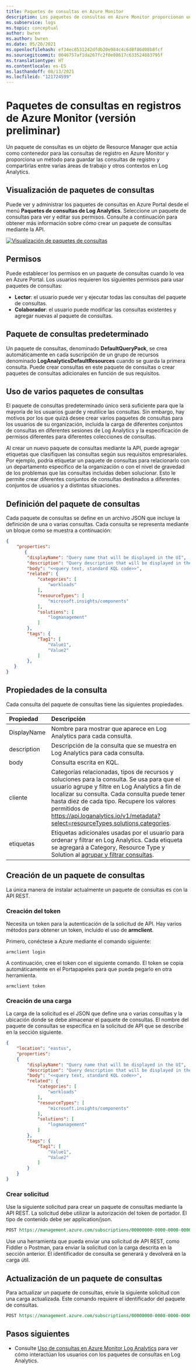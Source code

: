 ```yaml
---
title: Paquetes de consultas en Azure Monitor
description: Los paquetes de consultas en Azure Monitor proporcionan una manera de compartir colecciones de consultas de registro en varias áreas de trabajo de Log Analytics.
ms.subservice: logs
ms.topic: conceptual
author: bwren
ms.author: bwren
ms.date: 05/20/2021
ms.openlocfilehash: ef34ec8531242dfdb20e984c4c6d8f86d08b8fcf
ms.sourcegitcommit: 0046757af1da267fc2f0e88617c633524883795f
ms.translationtype: HT
ms.contentlocale: es-ES
ms.lasthandoff: 08/13/2021
ms.locfileid: "121724599"
---
```

# <a name="query-packs-in-azure-monitor-logs-preview"></a>Paquetes de consultas en registros de Azure Monitor (versión preliminar)
Un paquete de consultas es un objeto de Resource Manager que actúa como contenedor para las consultas de registro en Azure Monitor y proporciona un método para guardar las consultas de registro y compartirlas entre varias áreas de trabajo y otros contextos en Log Analytics. 

## <a name="view-query-packs"></a>Visualización de paquetes de consultas
Puede ver y administrar los paquetes de consultas en Azure Portal desde el menú **Paquetes de consultas de Log Analytics**. Seleccione un paquete de consultas para ver y editar sus permisos. Consulte a continuación para obtener más información sobre cómo crear un paquete de consultas mediante la API.

[![Visualización de paquetes de consultas](media/query-packs/view-query-pack.png)](media/query-packs/view-query-pack.png#lightbox)

## <a name="permissions"></a>Permisos
Puede establecer los permisos en un paquete de consultas cuando lo vea en Azure Portal. Los usuarios requieren los siguientes permisos para usar paquetes de consultas:

- **Lector**: el usuario puede ver y ejecutar todas las consultas del paquete de consultas.
- **Colaborador**: el usuario puede modificar las consultas existentes y agregar nuevas al paquete de consultas.

## <a name="default-query-pack"></a>Paquete de consultas predeterminado
Un paquete de consultas, denominado **DefaultQueryPack**, se crea automáticamente en cada suscripción de un grupo de recursos denominado **LogAnalyticsDefaultResources** cuando se guarda la primera consulta. Puede crear consultas en este paquete de consultas o crear paquetes de consultas adicionales en función de sus requisitos.

## <a name="using-multiple-query-packs"></a>Uso de varios paquetes de consultas
El paquete de consultas predeterminado único será suficiente para que la mayoría de los usuarios guarde y reutilice las consultas. Sin embargo, hay motivos por los que quizá desee crear varios paquetes de consultas para los usuarios de su organización, incluida la carga de diferentes conjuntos de consultas en diferentes sesiones de Log Analytics y la especificación de permisos diferentes para diferentes colecciones de consultas. 

Al crear un nuevo paquete de consultas mediante la API, puede agregar etiquetas que clasifiquen las consultas según sus requisitos empresariales. Por ejemplo, podría etiquetar un paquete de consultas para relacionarlo con un departamento específico de la organización o con el nivel de gravedad de los problemas que las consultas incluidas deben solucionar. Esto le permite crear diferentes conjuntos de consultas destinados a diferentes conjuntos de usuarios y a distintas situaciones.

## <a name="query-pack-definition"></a>Definición del paquete de consultas
Cada paquete de consultas se define en un archivo JSON que incluye la definición de una o varias consultas. Cada consulta se representa mediante un bloque como se muestra a continuación:

```json
{
    "properties":
       {
        "displayName": "Query name that will be displayed in the UI",
        "description": "Query description that will be displayed in the UI",
        "body": "<<query text, standard KQL code>>",
        "related": {
            "categories": [
                "workloads"
            ],
            "resourceTypes": [
                "microsoft.insights/components"
            ],
            "solutions": [
                "logmanagement"
            ]
        },
        "tags": {
            "Tag1": [
                "Value1",
                "Value2"
            ]
        },
   }
}
```


## <a name="query-properties"></a>Propiedades de la consulta
Cada consulta del paquete de consultas tiene las siguientes propiedades.


| Propiedad | Descripción |
|:---|:---|
| DisplayName | Nombre para mostrar que aparece en Log Analytics para cada consulta. | 
| description | Descripción de la consulta que se muestra en Log Analytics para cada consulta. |
| body        | Consulta escrita en KQL. |
| cliente     | Categorías relacionadas, tipos de recursos y soluciones para la consulta. Se usa para que el usuario agrupe y filtre en Log Analytics a fin de localizar su consulta. Cada consulta puede tener hasta diez de cada tipo. Recupere los valores permitidos de https://api.loganalytics.io/v1/metadata?select=resourceTypes,solutions,categories. |
| etiquetas        | Etiquetas adicionales usadas por el usuario para ordenar y filtrar en Log Analytics. Cada etiqueta se agregará a Category, Resource Type y Solution al [agrupar y filtrar consultas](queries.md#finding-and-filtering-queries). |




## <a name="create-a-query-pack"></a>Creación de un paquete de consultas
La única manera de instalar actualmente un paquete de consultas es con la API REST. 

### <a name="create-token"></a>Creación del token
Necesita un token para la autenticación de la solicitud de API. Hay varios métodos para obtener un token, incluido el uso de **armclient**.

Primero, conéctese a Azure mediante el comando siguiente:

```
armclient login
```

A continuación, cree el token con el siguiente comando. El token se copia automáticamente en el Portapapeles para que pueda pegarlo en otra herramienta.

```
armclient token
```

### <a name="create-payload"></a>Creación de una carga
La carga de la solicitud es el JSON que define una o varias consultas y la ubicación donde se debe almacenar el paquete de consultas. El nombre del paquete de consultas se especifica en la solicitud de API que se describe en la sección siguiente.

```json
{
    "location": "eastus",
    "properties":
    {
        "displayName": "Query name that will be displayed in the UI",
        "description": "Query description that will be displayed in the UI",
        "body": "<<query text, standard KQL code>>",
        "related": {
            "categories": [
                "workloads"
            ],
            "resourceTypes": [
                "microsoft.insights/components"
            ],
            "solutions": [
                "logmanagement"
            ]
        },
        "tags": {
            "Tag1": [
                "Value1",
                "Value2"
            ]
        }
    }
}
```

### <a name="create-request"></a>Crear solicitud
Use la siguiente solicitud para crear un paquete de consultas mediante la API REST. La solicitud debe utilizar la autorización del token de portador. El tipo de contenido debe ser application/json.

```rest
POST https://management.azure.com/subscriptions/00000000-0000-0000-0000-000000000000/resourceGroups/my-resource-group/providers/Microsoft.Insights/querypacks/my-query-pack?api-version=2019-09-01-preview
```

Use una herramienta que pueda enviar una solicitud de API REST, como Fiddler o Postman, para enviar la solicitud con la carga descrita en la sección anterior. El identificador de consulta se generará y devolverá en la carga útil. 

## <a name="update-a-query-pack"></a>Actualización de un paquete de consultas
Para actualizar un paquete de consultas, envíe la siguiente solicitud con una carga actualizada. Este comando requiere el identificador del paquete de consultas.

```rest
POST https://management.azure.com/subscriptions/00000000-0000-0000-0000-000000000000/resourceGroups/my-resource-group/providers/Microsoft.Insights/querypacks/my-query-pack/queries/query-id/?api-version=2019-09-01-preview
```

## <a name="next-steps"></a>Pasos siguientes

- Consulte [Uso de consultas en Azure Monitor Log Analytics](queries.md) para ver cómo interactúan los usuarios con los paquetes de consultas en Log Analytics.
